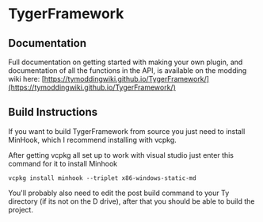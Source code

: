 # TygerFramework

## Documentation

Full documentation on getting started with making your own plugin, and documentation of all the functions in the API, is available on the modding wiki here: [https://tymoddingwiki.github.io/TygerFramework/](https://tymoddingwiki.github.io/TygerFramework/)

## Build Instructions

If you want to build TygerFramework from source you just need to install MinHook, which I recommend installing with vcpkg. 

After getting vcpkg all set up to work with visual studio just enter this command for it to install Minhook

```
vcpkg install minhook --triplet x86-windows-static-md
```

You'll probably also need to edit the post build command to your Ty directory (if its not on the D drive), after that you should be able to build the project.
